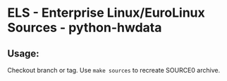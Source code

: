 # ELS - Enterprise Linux/EuroLinux Sources - python-hwdata
 
## Usage:
  Checkout branch or tag. Use `make sources` to recreate  SOURCE0 archive.
